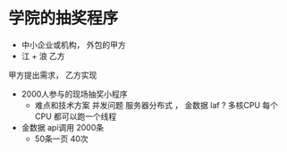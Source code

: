 # 学院的抽奖程序

- 中小企业或机构， 外包的甲方   
- 江 + 浪   乙方

甲方提出需求， 乙方实现
- 2000人参与的现场抽奖小程序
    - 难点和技术方案
    并发问题  服务器分布式 ， 金数据
    laf ?  多核CPU  每个CPU  都可以跑一个线程
- 金数据
    api调用 2000条
    - 50条一页 40次